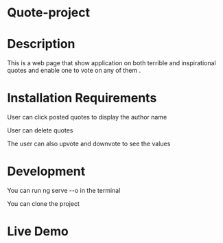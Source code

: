# Quote-project

# Description
This is a web page that show application on both terrible and inspirational quotes and enable one to vote on any of them .

# Installation Requirements
User can click posted quotes to display the author name

User can delete quotes

The user can also upvote and downvote to see the values

# Development
You can run ng serve --o in the terminal

You can clone the project
# Live Demo

